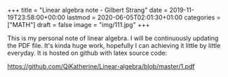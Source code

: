 +++
title = "Linear algebra note - Gilbert Strang"
date = 2019-11-19T23:58:00+00:00
lastmod = 2020-06-05T02:01:30+01:00
categories = ["MATH"]
draft = false
image = "img/111.jpg"
+++

This is my personal note of linear algebra. I will be continuously updating the
PDF file. It's kinda huge work, hopefully I can achieving it little by little
everyday. It is hosted on github with latex source code:

<https://github.com/QiKatherine/Linear-algebra/blob/master/1.pdf>

